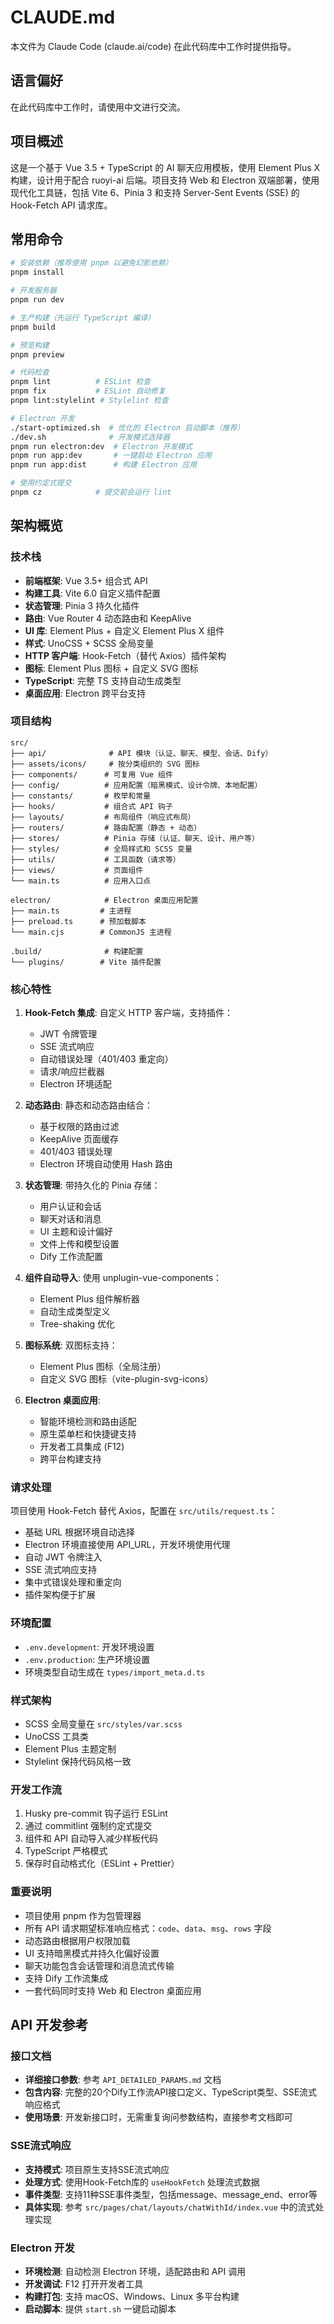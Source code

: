 # CLAUDE.md

本文件为 Claude Code (claude.ai/code) 在此代码库中工作时提供指导。

## 语言偏好

在此代码库中工作时，请使用中文进行交流。

## 项目概述

这是一个基于 Vue 3.5 + TypeScript 的 AI 聊天应用模板，使用 Element Plus X 构建，设计用于配合 ruoyi-ai 后端。项目支持 Web 和 Electron 双端部署，使用现代化工具链，包括 Vite 6、Pinia 3 和支持 Server-Sent Events (SSE) 的 Hook-Fetch API 请求库。

## 常用命令

```bash
# 安装依赖（推荐使用 pnpm 以避免幻影依赖）
pnpm install

# 开发服务器
pnpm run dev

# 生产构建（先运行 TypeScript 编译）
pnpm build

# 预览构建
pnpm preview

# 代码检查
pnpm lint          # ESLint 检查
pnpm fix           # ESLint 自动修复
pnpm lint:stylelint # Stylelint 检查

# Electron 开发
./start-optimized.sh  # 优化的 Electron 启动脚本（推荐）
./dev.sh              # 开发模式选择器
pnpm run electron:dev  # Electron 开发模式
pnpm run app:dev       # 一键启动 Electron 应用
pnpm run app:dist      # 构建 Electron 应用

# 使用约定式提交
pnpm cz            # 提交前会运行 lint
```

## 架构概览

### 技术栈
- **前端框架**: Vue 3.5+ 组合式 API
- **构建工具**: Vite 6.0 自定义插件配置
- **状态管理**: Pinia 3 持久化插件
- **路由**: Vue Router 4 动态路由和 KeepAlive
- **UI 库**: Element Plus + 自定义 Element Plus X 组件
- **样式**: UnoCSS + SCSS 全局变量
- **HTTP 客户端**: Hook-Fetch（替代 Axios）插件架构
- **图标**: Element Plus 图标 + 自定义 SVG 图标
- **TypeScript**: 完整 TS 支持自动生成类型
- **桌面应用**: Electron 跨平台支持

### 项目结构

```
src/
├── api/              # API 模块（认证、聊天、模型、会话、Dify）
├── assets/icons/     # 按分类组织的 SVG 图标
├── components/      # 可复用 Vue 组件
├── config/          # 应用配置（暗黑模式、设计令牌、本地配置）
├── constants/       # 枚举和常量
├── hooks/           # 组合式 API 钩子
├── layouts/         # 布局组件（响应式布局）
├── routers/         # 路由配置（静态 + 动态）
├── stores/          # Pinia 存储（认证、聊天、设计、用户等）
├── styles/          # 全局样式和 SCSS 变量
├── utils/           # 工具函数（请求等）
├── views/           # 页面组件
└── main.ts          # 应用入口点

electron/            # Electron 桌面应用配置
├── main.ts         # 主进程
├── preload.ts      # 预加载脚本
└── main.cjs        # CommonJS 主进程

.build/              # 构建配置
└── plugins/        # Vite 插件配置
```

### 核心特性

1. **Hook-Fetch 集成**: 自定义 HTTP 客户端，支持插件：
   - JWT 令牌管理
   - SSE 流式响应
   - 自动错误处理（401/403 重定向）
   - 请求/响应拦截器
   - Electron 环境适配

2. **动态路由**: 静态和动态路由结合：
   - 基于权限的路由过滤
   - KeepAlive 页面缓存
   - 401/403 错误处理
   - Electron 环境自动使用 Hash 路由

3. **状态管理**: 带持久化的 Pinia 存储：
   - 用户认证和会话
   - 聊天对话和消息
   - UI 主题和设计偏好
   - 文件上传和模型设置
   - Dify 工作流配置

4. **组件自动导入**: 使用 unplugin-vue-components：
   - Element Plus 组件解析器
   - 自动生成类型定义
   - Tree-shaking 优化

5. **图标系统**: 双图标支持：
   - Element Plus 图标（全局注册）
   - 自定义 SVG 图标（vite-plugin-svg-icons）

6. **Electron 桌面应用**:
   - 智能环境检测和路由适配
   - 原生菜单栏和快捷键支持
   - 开发者工具集成 (F12)
   - 跨平台构建支持

### 请求处理

项目使用 Hook-Fetch 替代 Axios，配置在 `src/utils/request.ts`：
- 基础 URL 根据环境自动选择
- Electron 环境直接使用 API_URL，开发环境使用代理
- 自动 JWT 令牌注入
- SSE 流式响应支持
- 集中式错误处理和重定向
- 插件架构便于扩展

### 环境配置

- `.env.development`: 开发环境设置
- `.env.production`: 生产环境设置
- 环境类型自动生成在 `types/import_meta.d.ts`

### 样式架构

- SCSS 全局变量在 `src/styles/var.scss`
- UnoCSS 工具类
- Element Plus 主题定制
- Stylelint 保持代码风格一致

### 开发工作流

1. Husky pre-commit 钩子运行 ESLint
2. 通过 commitlint 强制约定式提交
3. 组件和 API 自动导入减少样板代码
4. TypeScript 严格模式
5. 保存时自动格式化（ESLint + Prettier）

### 重要说明

- 项目使用 pnpm 作为包管理器
- 所有 API 请求期望标准响应格式：`code`、`data`、`msg`、`rows` 字段
- 动态路由根据用户权限加载
- UI 支持暗黑模式并持久化偏好设置
- 聊天功能包含会话管理和消息流式传输
- 支持 Dify 工作流集成
- 一套代码同时支持 Web 和 Electron 桌面应用

## API 开发参考

### 接口文档
- **详细接口参数**: 参考 `API_DETAILED_PARAMS.md` 文档
- **包含内容**: 完整的20个Dify工作流API接口定义、TypeScript类型、SSE流式响应格式
- **使用场景**: 开发新接口时，无需重复询问参数结构，直接参考文档即可

### SSE流式响应
- **支持模式**: 项目原生支持SSE流式响应
- **处理方式**: 使用Hook-Fetch库的 `useHookFetch` 处理流式数据
- **事件类型**: 支持11种SSE事件类型，包括message、message_end、error等
- **具体实现**: 参考 `src/pages/chat/layouts/chatWithId/index.vue` 中的流式处理实现

### Electron 开发
- **环境检测**: 自动检测 Electron 环境，适配路由和 API 调用
- **开发调试**: F12 打开开发者工具
- **构建打包**: 支持 macOS、Windows、Linux 多平台构建
- **启动脚本**: 提供 `start.sh` 一键启动脚本